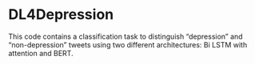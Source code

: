 # DL4Depression
This code contains a classification task to distinguish “depression” and “non-depression” tweets using two different architectures: Bi LSTM with attention and BERT.
